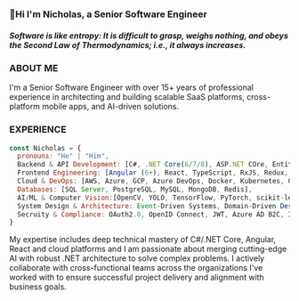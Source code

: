 ### 👋Hi I'm Nicholas, a Senior Software Engineer 
<h5>Software is like entropy: It is difficult to grasp, weighs nothing, and obeys the Second Law of Thermodynamics; i.e., it always increases.</h5>

<h3>ABOUT ME</h3>
 I'm a Senior Software Engineer with over 15+ years of professional experience in architecting and building scalable SaaS platforms, cross-platform mobile apps, and AI-driven solutions. 
<h3>EXPERIENCE</h3>

```javascript
const Nicholas = {
  pronouns: "He" | "Him",
  Backend & API Development: [C#, .NET Core(6/7/8), ASP.NET COre, Entity Framework Core, LINQ, RESTful APIs, gRPC, Microservices Architecture],
  Frontend Engineering: [Angular (6+), React, TypeScript, RxJS, Redux, Material UI, Bootstrap, Tailwind CSS],
  Cloud & DevOps: [AWS, Azure, GCP, Azure DevOps, Docker, Kubernetes, GitHub Actions, CI/CD pipelines],
  Databases: [SQL Server, PostgreSQL, MySQL, MongoDB, Redis],
  AI/ML & Computer Vision:[OpenCV, YOLO, TensorFlow, PyTorch, scikit-learn, AI-driven Video Surveillance (object detection, behavior analysis, predictive analytics],
  System Design & Architecture: Event-Driven Systems, Domain-Driven Design (DDD), CQRS, High Availability & Scalability, Serverless Architecture
  Secruity & Compliance: OAuth2.0, OpenID Connect, JWT, Azure AD B2C, IdentityServer, OWASP, HIPAA & GDPR compliance
}

```

My expertise includes deep technical mastery of C#/.NET Core, Angular, React and cloud platforms and I am passionate about merging cutting-edge AI with robust .NET architecture to solve complex problems.
I actively collaborate with cross-functional teams across the organizations I've worked with to ensure successful project delivery and alignment with business goals.

<!--
**nicholas10896/nicholas10896** is a ✨ _special_ ✨ repository because its `README.md` (this file) appears on your GitHub profile.

Here are some ideas to get you started:

- 🔭 I’m currently working on ...
- 🌱 I’m currently learning ...
- 👯 I’m looking to collaborate on ...
- 🤔 I’m looking for help with ...
- 💬 Ask me about ...
- 📫 How to reach me: ...
- 😄 Pronouns: ...
- ⚡ Fun fact: ...
-->


